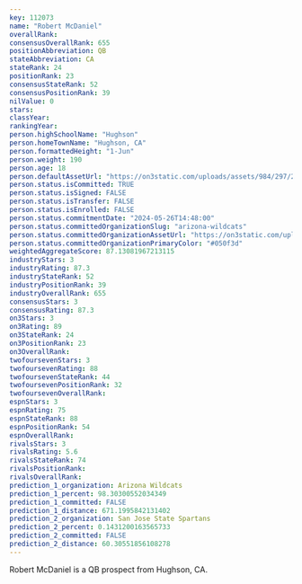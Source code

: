 ```yaml
---
key: 112073
name: "Robert McDaniel"
overallRank: 
consensusOverallRank: 655
positionAbbreviation: QB
stateAbbreviation: CA
stateRank: 24
positionRank: 23
consensusStateRank: 52
consensusPositionRank: 39
nilValue: 0
stars: 
classYear: 
rankingYear: 
person.highSchoolName: "Hughson"
person.homeTownName: "Hughson, CA"
person.formattedHeight: "1-Jun"
person.weight: 190
person.age: 18
person.defaultAssetUrl: "https://on3static.com/uploads/assets/984/297/297984.jpg"
person.status.isCommitted: TRUE
person.status.isSigned: FALSE
person.status.isTransfer: FALSE
person.status.isEnrolled: FALSE
person.status.commitmentDate: "2024-05-26T14:48:00"
person.status.committedOrganizationSlug: "arizona-wildcats"
person.status.committedOrganizationAssetUrl: "https://on3static.com/uploads/assets/752/149/149752.svg"
person.status.committedOrganizationPrimaryColor: "#050f3d"
weightedAggregateScore: 87.13081967213115
industryStars: 3
industryRating: 87.3
industryStateRank: 52
industryPositionRank: 39
industryOverallRank: 655
consensusStars: 3
consensusRating: 87.3
on3Stars: 3
on3Rating: 89
on3StateRank: 24
on3PositionRank: 23
on3OverallRank: 
twofoursevenStars: 3
twofoursevenRating: 88
twofoursevenStateRank: 44
twofoursevenPositionRank: 32
twofoursevenOverallRank: 
espnStars: 3
espnRating: 75
espnStateRank: 88
espnPositionRank: 54
espnOverallRank: 
rivalsStars: 3
rivalsRating: 5.6
rivalsStateRank: 74
rivalsPositionRank: 
rivalsOverallRank: 
prediction_1_organization: Arizona Wildcats
prediction_1_percent: 98.30300552034349
prediction_1_committed: FALSE
prediction_1_distance: 671.1995842131402
prediction_2_organization: San Jose State Spartans
prediction_2_percent: 0.1431200163565733
prediction_2_committed: FALSE
prediction_2_distance: 60.30551856108278
---
```

Robert McDaniel is a QB prospect from Hughson, CA.